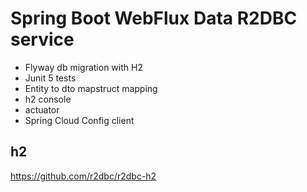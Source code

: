 # Spring Boot WebFlux Data R2DBC service
- Flyway db migration with H2
- Junit 5 tests
- Entity to dto mapstruct mapping
- h2 console
- actuator
- Spring Cloud Config client

## h2
https://github.com/r2dbc/r2dbc-h2

